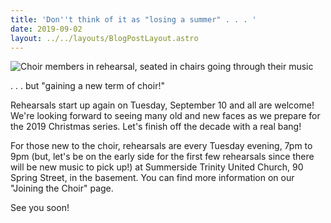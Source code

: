 ```yaml
---
title: 'Don''t think of it as "losing a summer" . . . '
date: 2019-09-02 
layout: ../../layouts/BlogPostLayout.astro
---
```

![](/images/20190108_204700.jpg "Choir members in rehearsal, seated in chairs going through their music")

. . . but "gaining a new term of choir!"

Rehearsals start up again on Tuesday, September 10 and all are welcome! We're looking forward to seeing many old and new faces as we prepare for the 2019 Christmas series. Let's finish off the decade with a real bang!

For those new to the choir, rehearsals are every Tuesday evening, 7pm to 9pm (but, let's be on the early side for the first few rehearsals since there will be new music to pick up!) at Summerside Trinity United Church, 90 Spring Street, in the basement. You can find more information on our "Joining the Choir" page.

See you soon!